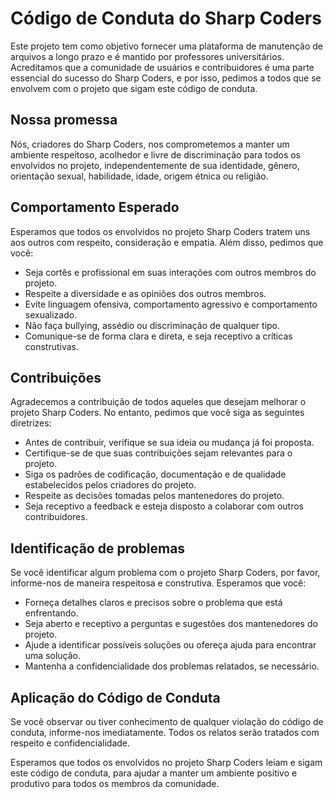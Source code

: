 # Código de Conduta do Sharp Coders

Este projeto tem como objetivo fornecer uma plataforma de manutenção de arquivos a longo prazo e é mantido por professores universitários. Acreditamos que a comunidade de usuários e contribuidores é uma parte essencial do sucesso do Sharp Coders, e por isso, pedimos a todos que se envolvem com o projeto que sigam este código de conduta.

## Nossa promessa

Nós, criadores do Sharp Coders, nos comprometemos a manter um ambiente respeitoso, acolhedor e livre de discriminação para todos os envolvidos no projeto, independentemente de sua identidade, gênero, orientação sexual, habilidade, idade, origem étnica ou religião.

## Comportamento Esperado

Esperamos que todos os envolvidos no projeto Sharp Coders tratem uns aos outros com respeito, consideração e empatia. Além disso, pedimos que você:

- Seja cortês e profissional em suas interações com outros membros do projeto.
- Respeite a diversidade e as opiniões dos outros membros.
- Evite linguagem ofensiva, comportamento agressivo e comportamento sexualizado.
- Não faça bullying, assédio ou discriminação de qualquer tipo.
- Comunique-se de forma clara e direta, e seja receptivo a críticas construtivas.

## Contribuições

Agradecemos a contribuição de todos aqueles que desejam melhorar o projeto Sharp Coders. No entanto, pedimos que você siga as seguintes diretrizes:

- Antes de contribuir, verifique se sua ideia ou mudança já foi proposta.
- Certifique-se de que suas contribuições sejam relevantes para o projeto.
- Siga os padrões de codificação, documentação e de qualidade estabelecidos pelos criadores do projeto.
- Respeite as decisões tomadas pelos mantenedores do projeto.
- Seja receptivo a feedback e esteja disposto a colaborar com outros contribuidores.

## Identificação de problemas

Se você identificar algum problema com o projeto Sharp Coders, por favor, informe-nos de maneira respeitosa e construtiva. Esperamos que você:

- Forneça detalhes claros e precisos sobre o problema que está enfrentando.
- Seja aberto e receptivo a perguntas e sugestões dos mantenedores do projeto.
- Ajude a identificar possíveis soluções ou ofereça ajuda para encontrar uma solução.
- Mantenha a confidencialidade dos problemas relatados, se necessário.

## Aplicação do Código de Conduta

Se você observar ou tiver conhecimento de qualquer violação do código de conduta, informe-nos imediatamente. Todos os relatos serão tratados com respeito e confidencialidade.

Esperamos que todos os envolvidos no projeto Sharp Coders leiam e sigam este código de conduta, para ajudar a manter um ambiente positivo e produtivo para todos os membros da comunidade.
